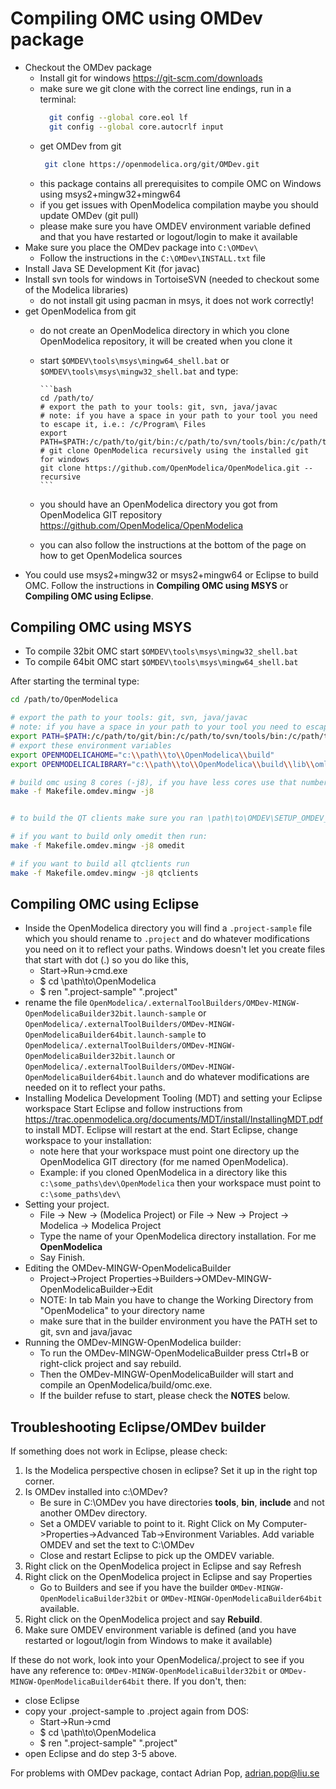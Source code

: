 # Compiling OMC using OMDev package

- Checkout the OMDev package
  - Install git for windows https://git-scm.com/downloads
  - make sure we git clone with the correct line endings, run in a terminal:
    ```bash
      git config --global core.eol lf
      git config --global core.autocrlf input
	```
  - get OMDev from git
     ```bash
	  git clone https://openmodelica.org/git/OMDev.git
	 ```
  - this package contains all prerequisites to compile OMC on Windows using msys2+mingw32+mingw64
  - if you get issues with OpenModelica compilation maybe you should update OMDev (git pull)
  - please make sure you have OMDEV environment variable defined and that you have restarted or logout/login to make it available
- Make sure you place the OMDev package into `C:\OMDev\`
  - Follow the instructions in the `C:\OMDev\INSTALL.txt` file
- Install Java SE Development Kit (for javac)
- Install svn tools for windows in TortoiseSVN (needed to checkout some of the Modelica libraries)
  - do not install git using pacman in msys, it does not work correctly!
- get OpenModelica from git
  - do not create an OpenModelica directory in which you clone OpenModelica repository, it will be created when you clone it
  - start `$OMDEV\tools\msys\mingw64_shell.bat` or `$OMDEV\tools\msys\mingw32_shell.bat` and type:

		```bash
		cd /path/to/
		# export the path to your tools: git, svn, java/javac
		# note: if you have a space in your path to your tool you need to escape it, i.e.: /c/Program\ Files
		export PATH=$PATH:/c/path/to/git/bin:/c/path/to/svn/tools/bin:/c/path/to/jdk/bin
		# git clone OpenModelica recursively using the installed git for windows
		git clone https://github.com/OpenModelica/OpenModelica.git --recursive
		```
  - you should have an OpenModelica directory you got from OpenModelica GIT repository https://github.com/OpenModelica/OpenModelica
  - you can also follow the instructions at the bottom of the page on how to get OpenModelica sources
- You could use msys2+mingw32 or msys2+mingw64 or Eclipse to build OMC. Follow the instructions in **Compiling OMC using MSYS** or **Compiling OMC using Eclipse**.

## Compiling OMC using MSYS

- To compile 32bit OMC start `$OMDEV\tools\msys\mingw32_shell.bat`
- To compile 64bit OMC start `$OMDEV\tools\msys\mingw64_shell.bat`

After starting the terminal type:
```bash
cd /path/to/OpenModelica

# export the path to your tools: git, svn, java/javac
# note: if you have a space in your path to your tool you need to escape it, i.e.: /c/Program\ Files
export PATH=$PATH:/c/path/to/git/bin:/c/path/to/svn/tools/bin:/c/path/to/jdk/bin
# export these environment variables
export OPENMODELICAHOME="c:\\path\\to\\OpenModelica\\build"
export OPENMODELICALIBRARY="c:\\path\\to\\OpenModelica\\build\\lib\\omlibrary"

# build omc using 8 cores (-j8), if you have less cores use that number in -jN
make -f Makefile.omdev.mingw -j8


# to build the QT clients make sure you ran \path\to\OMDEV\SETUP_OMDEV_Qt5.bat first

# if you want to build only omedit then run:
make -f Makefile.omdev.mingw -j8 omedit

# if you want to build all qtclients run
make -f Makefile.omdev.mingw -j8 qtclients
```


## Compiling OMC using Eclipse

- Inside the OpenModelica directory you will find a `.project-sample` file
  which you should rename to `.project` and do whatever modifications
  you need on it to reflect your paths. Windows doesn't let you create files
  that start with dot (.) so you do like this,
  - Start->Run->cmd.exe
  - $ cd \path\to\OpenModelica
  - $ ren ".project-sample" ".project"
- rename the file `OpenModelica/.externalToolBuilders/OMDev-MINGW-OpenModelicaBuilder32bit.launch-sample` or `OpenModelica/.externalToolBuilders/OMDev-MINGW-OpenModelicaBuilder64bit.launch-sample`
  to `OpenModelica/.externalToolBuilders/OMDev-MINGW-OpenModelicaBuilder32bit.launch` or `OpenModelica/.externalToolBuilders/OMDev-MINGW-OpenModelicaBuilder64bit.launch` and do whatever modifications are needed on it to reflect your paths.
- Installing Modelica Development Tooling (MDT) and setting your Eclipse workspace
  Start Eclipse and follow instructions from https://trac.openmodelica.org/documents/MDT/install/InstallingMDT.pdf
  to install MDT. Eclipse will restart at the end. Start Eclipse, change workspace to your installation:
  - note here that your workspace must point one directory up the OpenModelica GIT directory (for me named OpenModelica).
  - Example: if you cloned OpenModelica in a directory like this `c:\some_paths\dev\OpenModelica` then your workspace must point to `c:\some_paths\dev\`
- Setting your project.
    - File -> New -> (Modelica Project) or File -> New -> Project -> Modelica -> Modelica Project
    - Type the name of your OpenModelica directory installation. For me **OpenModelica**
    - Say Finish.
- Editing the OMDev-MINGW-OpenModelicaBuilder
    - Project->Project Properties->Builders->OMDev-MINGW-OpenModelicaBuilder->Edit
    - NOTE: In tab Main you have to change the Working Directory from "OpenModelica" to your directory name
    - make sure that in the builder environment you have the PATH set to git, svn and java/javac
- Running the OMDev-MINGW-OpenModelica builder:
    - To run the OMDev-MINGW-OpenModelicaBuilder press Ctrl+B or right-click project and say rebuild.
    - Then the OMDev-MINGW-OpenModelicaBuilder will start and compile an OpenModelica/build/omc.exe.
    - If the builder refuse to start, please check the **NOTES** below.

## Troubleshooting Eclipse/OMDev builder

If something does not work in Eclipse, please check:

1. Is the Modelica perspective chosen in eclipse? Set it up in the right top corner.
2. Is OMDev installed into c:\OMDev?
   - Be sure in C:\OMDev you have directories **tools**, **bin**, **include** and not another OMDev directory.
   - Set a OMDEV variable to point to it. Right Click on My Computer->Properties->Advanced Tab->Environment Variables. Add variable OMDEV and set the text to C:\OMDev
   - Close and restart Eclipse to pick up the OMDEV variable.
4. Right click on the OpenModelica project in Eclipse and say Refresh
5. Right click on the OpenModelica project in Eclipse and say Properties
   - Go to Builders and see if you have the builder `OMDev-MINGW-OpenModelicaBuilder32bit` or `OMDev-MINGW-OpenModelicaBuilder64bit` available.
6. Right click on the OpenModelica project and say **Rebuild**.
7. Make sure OMDEV environment variable is defined (and you have restarted or logout/login from Windows to make it available)

If these do not work, look into your OpenModelica/.project
to see if you have any reference to: `OMDev-MINGW-OpenModelicaBuilder32bit` or `OMDev-MINGW-OpenModelicaBuilder64bit` there. If you don't, then:
- close Eclipse
- copy your .project-sample to .project again from DOS:
  - Start->Run->cmd
  - $ cd \path\to\OpenModelica
  - $ ren ".project-sample" ".project"
- open Eclipse and do step 3-5 above.

For problems with OMDev package, contact Adrian Pop, adrian.pop@liu.se
